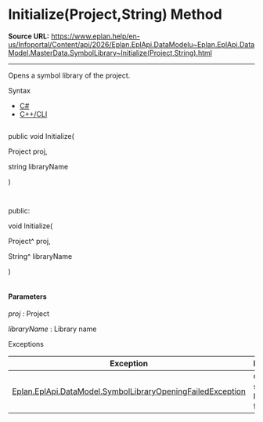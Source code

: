 # Initialize(Project,String) Method

**Source URL:** https://www.eplan.help/en-us/Infoportal/Content/api/2026/Eplan.EplApi.DataModelu~Eplan.EplApi.DataModel.MasterData.SymbolLibrary~Initialize(Project,String).html

---

Opens a symbol library of the project.

Syntax

- [C#](#i-syntax-CS)
- [C++/CLI](#i-syntax-CPP2005)

```
```
public void Initialize( 

   Project proj,

   string libraryName

)
```
```

```
```
public:

void Initialize( 

   Project^ proj,

   String^ libraryName

)
```
```

#### Parameters

*proj*
:   Project

*libraryName*
:   Library name

Exceptions

| Exception | Description |
| --- | --- |
| [Eplan.EplApi.DataModel.SymbolLibraryOpeningFailedException](Eplan.EplApi.DataModelu~Eplan.EplApi.DataModel.SymbolLibraryOpeningFailedException.html) | Opening symbol library failed |
